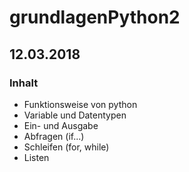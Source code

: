 # grundlagenPython2

## 12.03.2018

### Inhalt

* Funktionsweise von python
* Variable und Datentypen
* Ein- und Ausgabe
* Abfragen (if...)
* Schleifen (for, while)
* Listen
